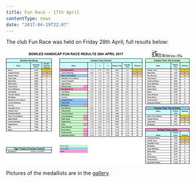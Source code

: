 ```yaml
---
title: Fun Race - 17th April
contentType: news
date: "2017-04-19T22:07"
---
```


The club Fun Race was held on Friday 28th April; full results below:

![handicap race results](Bowles_Handicap_2017_April_Results.jpg)

Pictures of the medallists are in the [gallery](/gallery/2017).
